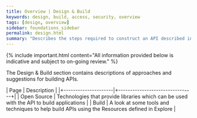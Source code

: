 ```yaml
---
title: Overview | Design & Build 
keywords: design, build, access, security, overview
tags: [design, overview]
sidebar: foundations_sidebar
permalink: design.html
summary: "Describes the steps required to construct an API described in Design & Build"
---
```


{% include important.html content="All information provided below is indicative and subject to on-going review." %}

The Design & Build section contains descriptions of approaches and suggestions for building APIs.

| Page              |  Description    |
|+---------------------|+--------------------------------+|
| Open Source | Technologies that provide libraries which can be used with the API to build applications  | 
| Build | A look at some tools and techniques to help build APIs using the Resources defined in Explore | 


